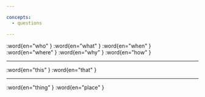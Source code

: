 ```yaml
---

concepts:
  - questions

---
```


:word{en="who" }
:word{en="what" }
:word{en="when" }
:word{en="where" }
:word{en="why" }
:word{en="how" }

--------------------------------------------------

:word{en="this" }
:word{en="that" }

--------------------------------------------------

:word{en="thing" }
:word{en="place" }
